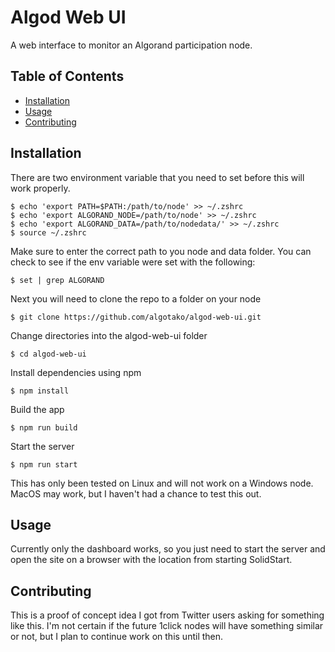 # Algod Web UI

A web interface to monitor an Algorand participation node.

## Table of Contents

- [Installation](#installation)
- [Usage](#usage)
- [Contributing](#contributing)

## Installation

There are two environment variable that you need to set before this will work properly.
```
$ echo 'export PATH=$PATH:/path/to/node' >> ~/.zshrc
$ echo 'export ALGORAND_NODE=/path/to/node' >> ~/.zshrc
$ echo 'export ALGORAND_DATA=/path/to/nodedata/' >> ~/.zshrc
$ source ~/.zshrc
```
Make sure to enter the correct path to you node and data folder. You can check to see if the env variable were set with the following:
```
$ set | grep ALGORAND
```

Next you will need to clone the repo to a folder on your node
```
$ git clone https://github.com/algotako/algod-web-ui.git
```
Change directories into the algod-web-ui folder
```
$ cd algod-web-ui
```
Install dependencies using npm
```
$ npm install
```
Build the app
```
$ npm run build
```
Start the server
```
$ npm run start
```
This has only been tested on Linux and will not work on a Windows node. MacOS may work, but I haven't had a chance to test this out.

## Usage

Currently only the dashboard works, so you just need to start the server and open the site on a browser with the location from starting SolidStart.

## Contributing

This is a proof of concept idea I got from Twitter users asking for something like this. I'm not certain if the future 1click nodes will have something similar or not, but I plan to continue work on this until then.
